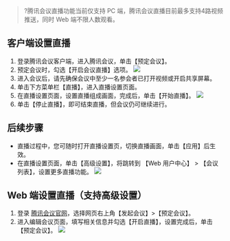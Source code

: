 >?腾讯会议直播功能当前仅支持 PC 端，腾讯会议直播目前最多支持4路视频推送，同时 Web 端不限人数观看。

## 客户端设置直播
1. 登录腾讯会议客户端，进入腾讯会议，单击【预定会议】。
2. 预定会议时，勾选【开启会议直播】选项。
![](https://main.qcloudimg.com/raw/67c74fc1df870180c1ed2ad8efee4121.png)
3. 进入会议后，请先确保会议中至少一名参会者已打开视频或开启共享屏幕。
4. 单击下方菜单栏【直播】，进入直播设置页面。
5. 在直播设置页面，设置直播组成画面，完成后，单击【开始直播】。
![](https://main.qcloudimg.com/raw/92fb7e015d2062551a8da135cf238daa.jpg)
6. 单击【停止直播】，即可结束直播，但会议仍可继续进行。

## 后续步骤
- 直播过程中，您可随时打开直播设置页，切换直播画面，单击【应用】后生效。
- 在直播设置页面，单击【高级设置】，将跳转到 【Web 用户中心】 > 【会议列表】，设置更多直播功能。
![](https://main.qcloudimg.com/raw/6db7e9d364e6b498da8f4a30fd180cf8.jpg)



## Web 端设置直播（支持高级设置）
1. 登录 [腾讯会议官网](https://meeting.tencent.com/)，选择网页右上角【发起会议】>【预定会议】。
2. 进入编辑会议页面，填写相关信息并勾选【开启直播】，设置完成后，单击【预定会议】。
![](https://main.qcloudimg.com/raw/0f60bbd8022b957cc84e77af203f81b2.jpg)

